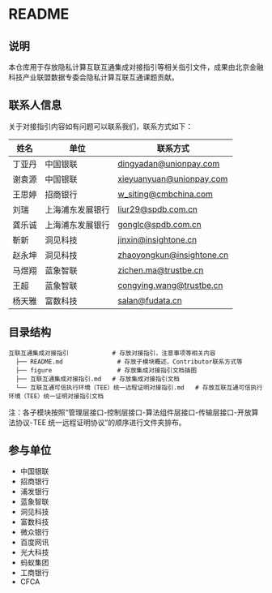 # README

## 说明

本仓库用于存放隐私计算互联互通集成对接指引等相关指引文件，成果由北京金融科技产业联盟数据专委会隐私计算互联互通课题贡献。

## 联系人信息

关于对接指引内容如有问题可以联系我们，联系方式如下：

| 姓名   | 单位     | 联系方式                                            |
| ------ | -------- | --------------------------------------------------- |
| 丁亚丹 | 中国银联 | dingyadan@unionpay.com|
| 谢袁源 | 中国银联 | xieyuanyuan@unionpay.com |
| 王思婷 | 招商银行         | w_siting@cmbchina.com       |
| 刘瑞   | 上海浦东发展银行 | liur29@spdb.com.cn               |
| 龚乐诚 | 上海浦东发展银行 | gonglc@spdb.com.cn            |
| 靳新   | 洞见科技         | jinxin@insightone.cn          |
| 赵永坤 | 洞见科技         | zhaoyongkun@insightone.cn|
| 马煜翔 | 蓝象智联         | zichen.ma@trustbe.cn          |
| 王超   | 蓝象智联         | congying.wang@trustbe.cn   |
| 杨天雅 | 富数科技         | salan@fudata.cn                  |

## 目录结构

```
互联互通集成对接指引            # 存放对接指引，注意事项等相关内容
  ├── README.md               # 存放子模块概述，Contributor联系方式等  
  ├── figure                  # 存放集成对接指引文档插图   
  ├── 互联互通集成对接指引.md   # 存放集成对接指引文档                     
  └── 互联互通可信执行环境（TEE）统一远程证明对接指引.md   # 存放互联互通可信执行环境（TEE）统一证明对接指引文档  
```

注：各子模块按照“管理层接口-控制层接口-算法组件层接口-传输层接口-开放算法协议-TEE 统一远程证明协议”的顺序进行文件夹排布。

## 参与单位

- 中国银联
- 招商银行
- 浦发银行
- 蓝象智联
- 洞见科技
- 富数科技
- 微众银行
- 百度网讯
- 光大科技
- 蚂蚁集团
- 工商银行
- CFCA
